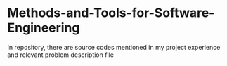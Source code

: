 # Methods-and-Tools-for-Software-Engineering
In repository, there are source codes mentioned in my project experience and relevant problem description file
